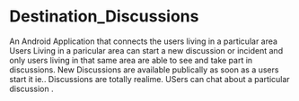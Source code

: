 # Destination_Discussions
An Android Application that connects the users living in a particular area
Users Living in a paricular area can start a new discussion or incident and only users living in that same area are able to see and take 
part in discussions.
New Discussions are available publically as soon as a users start it ie.. Discussions are totally realime.
USers can chat about a particular discussion .
